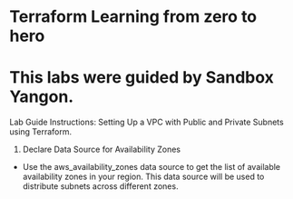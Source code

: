 # Terraform Learning from zero to hero 

# This labs were guided by Sandbox Yangon. 

Lab Guide Instructions: Setting Up a VPC with Public and Private Subnets using Terraform. 

1. Declare Data Source for Availability Zones
  - Use the aws_availability_zones data source to get the list of available availability zones in your region. This data source will be used to distribute subnets across   different zones.


